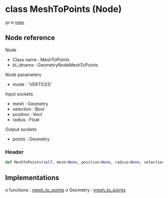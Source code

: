 # class MeshToPoints (Node)

<sub>go to [index](/docs/index.md)</sub>

## Node reference

Node
 - Class name : MeshToPoints
 - bl_idname : GeometryNodeMeshToPoints

Node parameters
 - mode : 'VERTICES'

Input sockets
 - mesh : Geometry
 - selection : Bool
 - position : Vect
 - radius : Float

Output sockets
 - points : Geometry

### Header

``` python
def MeshToPoints(self, mesh=None, position=None, radius=None, selection=None, mode='VERTICES', node_label=None, node_color=None):
```

## Implementations

o functions : [mesh_to_points](/docs/GeoNodes_classes/mesh_to_points.md)
o Geometry : [mesh_to_points](/docs/GeoNodes_classes/Geometry.md#mesh_to_points) 

